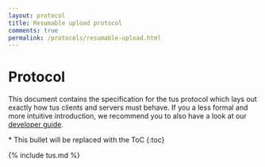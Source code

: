 ```yaml
---
layout: protocol
title: Resumable upload protocol
comments: true
permalink: /protocols/resumable-upload.html
---
```


<h1>Protocol</h1>

This document contains the specification for the tus protocol which lays out exactly how tus clients and servers must behave. If you a less formal and more intuitive introduction, we recommend you to also have a look at our [developer guide](/guide.html).

<div markdown="1" class="kramdown-toc">
  * This bullet will be replaced with the ToC
  {:toc}
</div>

<!-- Use `make inject-protocol` to fetch latest protocol version -->

{% include tus.md %}
